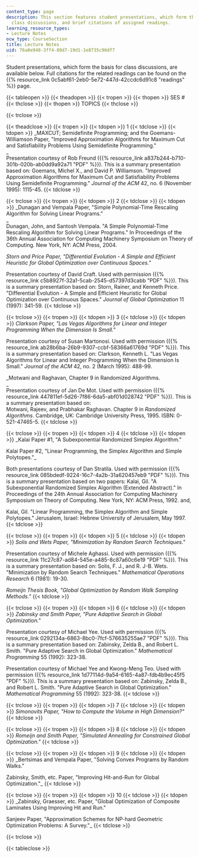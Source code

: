 ```yaml
---
content_type: page
description: This section features student presentations, which form the basis for
  class discussions, and brief citations of assigned readings.
learning_resource_types:
- Lecture Notes
ocw_type: CourseSection
title: Lecture Notes
uid: 76a0e948-3ff4-80d7-19d1-1e8735c96df7
---
```


Student presentations, which form the basis for class discussions, are available below. Full citations for the related readings can be found on the {{% resource_link 0c5abf61-2eb0-5e72-447d-42ccdc6d91c8 "readings" %}} page.

{{< tableopen >}}
{{< theadopen >}}
{{< tropen >}}
{{< thopen >}}
SES #
{{< thclose >}}
{{< thopen >}}
TOPICS
{{< thclose >}}

{{< trclose >}}

{{< theadclose >}}
{{< tropen >}}
{{< tdopen >}}
1
{{< tdclose >}}
{{< tdopen >}}
_MAXCUT; Semidefinite Programming; and the Goemans-Williamson Paper, "Improved Approximation Algorithms for Maximum Cut and Satisfiability Problems Using Semidefinite Programming."  
_  
Presentation courtesy of Rob Freund ({{% resource_link a837b244-b710-301b-020b-ab0dd9a92a71 "PDF" %}}). This is a summary presentation based on: Goemans, Michel X., and David P. Williamson. "Improved Approximation Algorithms for Maximum Cut and Satisfiability Problems Using Semidefinite Programming." _Journal of the ACM_ 42, no. 6 (November 1995): 1115-45.
{{< tdclose >}}

{{< trclose >}}
{{< tropen >}}
{{< tdopen >}}
2
{{< tdclose >}}
{{< tdopen >}}
_Dunagan and Vempala Paper, "Simple Polynomial-Time Rescaling Algorithm for Solving Linear Programs."  
_  
Dunagan, John, and Santosh Vempala. "A Simple Polynomial-Time Rescaling Algorithm for Solving Linear Programs." In Proceedings of the 36th Annual Association for Computing Machinery Symposium on Theory of Computing. New York, NY: ACM Press, 2004.  
  
_Storn and Price Paper, "Differential Evolution - A Simple and Efficient Heuristic for Global Optimization over Continuous Spaces."_  
  
Presentation courtesy of David Craft. Used with permission ({{% resource_link c5b8927f-32a1-5cab-2545-d57397d3cabb "PDF" %}}). This is a summary presentation based on: Storn, Rainer, and Kenneth Price. "Differential Evolution - A Simple and Efficient Heuristic for Global Optimization over Continuous Spaces." _Journal of Global Optimization_ 11 (1997): 341-59.
{{< tdclose >}}

{{< trclose >}}
{{< tropen >}}
{{< tdopen >}}
3
{{< tdclose >}}
{{< tdopen >}}
_Clarkson Paper, "Las Vegas Algorithms for Linear and Integer Programming When the Dimension Is Small."_  
  
Presentation courtesy of Susan Martonosi. Used with permission ({{% resource_link ab28b6ba-26b9-9307-ccbf-58366a61769d "PDF" %}}). This is a summary presentation based on: Clarkson, Kenneth L. "Las Vegas Algorithms for Linear and Integer Programming When the Dimension Is Small." _Journal of the ACM_ 42, no. 2 (March 1995): 488-99.  
  
_Motwani and Raghavan, Chapter 9 in Randomized Algorithms.  
_  
Presentation courtesy of Jan De Mot. Used with permission ({{% resource_link 447811ef-5d26-7f86-6da5-abf01d028742 "PDF" %}}). This is a summary presentation based on:  
Motwani, Rajeev, and Prabhakar Raghavan. Chapter 9 in _Randomized Algorithms_. Cambridge, UK: Cambridge University Press, 1995. ISBN: 0-521-47465-5.
{{< tdclose >}}

{{< trclose >}}
{{< tropen >}}
{{< tdopen >}}
4
{{< tdclose >}}
{{< tdopen >}}
_Kalai Paper #1, "A Subexponential Randomized Simplex Algorithm."  
  
Kalai Paper #2, "Linear Programming, the Simplex Algorithm and Simple Polytopes."_  
  
Both presentations courtesy of Dan Stratila. Used with permission ({{% resource_link 085bdedf-9224-16c7-4a2b-31a620457eb9 "PDF" %}}). This is a summary presentation based on two papers: Kalai, Gil. "A Subexponential Randomized Simplex Algorithm (Extended Abstract)." In Proceedings of the 24th Annual Association for Computing Machinery Symposium on Theory of Computing. New York, NY: ACM Press, 1992. and,  
  
Kalai, Gil. "Linear Programming, the Simplex Algorithm and Simple Polytopes." Jerusalem, Israel: Hebrew University of Jerusalem, May 1997.
{{< tdclose >}}

{{< trclose >}}
{{< tropen >}}
{{< tdopen >}}
5
{{< tdclose >}}
{{< tdopen >}}
_Solis and Wets Paper, "Minimization by Random Search Techniques."_  
  
Presentation courtesy of Michele Aghassi. Used with permission ({{% resource_link 11c27c87-ad84-545e-a485-8c87a60c6e19 "PDF" %}}). This is a summary presentation based on: Solis, F. J., and R. J-B. Wets. "Minimization by Random Search Techniques." _Mathematical Operations Research_ 6 (1981): 19-30.  
  
_Romeijn Thesis Book, "Global Optimization by Random Walk Sampling Methods."_
{{< tdclose >}}

{{< trclose >}}
{{< tropen >}}
{{< tdopen >}}
6
{{< tdclose >}}
{{< tdopen >}}
_Zabinsky and Smith Paper, "Pure Adaptive Search in Global Optimization."_  
  
Presentation courtesy of Michael Yee. Used with permission ({{% resource_link 0292134a-6863-8bc0-7fcf-576635255ae7 "PDF" %}}). This is a summary presentation based on: Zabinsky, Zelda B., and Robert L. Smith. "Pure Adaptive Search in Global Optimization." _Mathematical Programming_ 55 (1992): 323-38.  
  
Presentation courtesy of Michael Yee and Kwong-Meng Teo. Used with permission ({{% resource_link 1d77114d-9a54-6165-4a87-fdb4b9ec45f5 "PDF" %}}). This is a summary presentation based on: Zabinsky, Zelda B., and Robert L. Smith. "Pure Adaptive Search in Global Optimization." _Mathematical Programming_ 55 (1992): 323-38.
{{< tdclose >}}

{{< trclose >}}
{{< tropen >}}
{{< tdopen >}}
7
{{< tdclose >}}
{{< tdopen >}}
_Simonovits Paper, "How to Compute the Volume in High Dimension?"_
{{< tdclose >}}

{{< trclose >}}
{{< tropen >}}
{{< tdopen >}}
8
{{< tdclose >}}
{{< tdopen >}}
_Romeijn and Smith Paper, "Simulated Annealing for Constrained Global Optimization."_
{{< tdclose >}}

{{< trclose >}}
{{< tropen >}}
{{< tdopen >}}
9
{{< tdclose >}}
{{< tdopen >}}
_Bertsimas and Vempala Paper, "Solving Convex Programs by Random Walks."  
  
Zabinsky, Smith, etc. Paper, "Improving Hit-and-Run for Global Optimization."_
{{< tdclose >}}

{{< trclose >}}
{{< tropen >}}
{{< tdopen >}}
10
{{< tdclose >}}
{{< tdopen >}}
_Zabinsky, Graesser, etc. Paper, "Global Optimization of Composite Laminates Using Improving Hit and Run."  
  
Sanjeev Paper, "Approximation Schemes for NP-hard Geometric Optimization Problems: A Survey."_
{{< tdclose >}}

{{< trclose >}}

{{< tableclose >}}